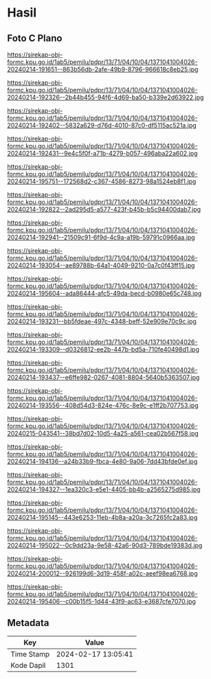 # Hasil

## Foto C Plano

https://sirekap-obj-formc.kpu.go.id/1ab5/pemilu/pdpr/13/71/04/10/04/1371041004026-20240214-191651--863b56db-2afe-49b9-8796-966618c8eb25.jpg

https://sirekap-obj-formc.kpu.go.id/1ab5/pemilu/pdpr/13/71/04/10/04/1371041004026-20240214-192326--2b44b455-94f6-4d69-ba50-b339e2d63922.jpg

https://sirekap-obj-formc.kpu.go.id/1ab5/pemilu/pdpr/13/71/04/10/04/1371041004026-20240214-192402--5832a629-d76d-4010-87c0-df5115ac521a.jpg

https://sirekap-obj-formc.kpu.go.id/1ab5/pemilu/pdpr/13/71/04/10/04/1371041004026-20240214-192431--9e4c5f0f-a71b-4279-b057-496aba22a602.jpg

https://sirekap-obj-formc.kpu.go.id/1ab5/pemilu/pdpr/13/71/04/10/04/1371041004026-20240214-195751--172568d2-c367-4586-8273-98a1524eb8f1.jpg

https://sirekap-obj-formc.kpu.go.id/1ab5/pemilu/pdpr/13/71/04/10/04/1371041004026-20240214-192822--2ad295d5-a577-423f-b45b-b5c94400dab7.jpg

https://sirekap-obj-formc.kpu.go.id/1ab5/pemilu/pdpr/13/71/04/10/04/1371041004026-20240214-192941--21509c91-6f9d-4c9a-a19b-59791c0966aa.jpg

https://sirekap-obj-formc.kpu.go.id/1ab5/pemilu/pdpr/13/71/04/10/04/1371041004026-20240214-193054--ae89788b-64a1-4049-9210-0a7c0f43ff15.jpg

https://sirekap-obj-formc.kpu.go.id/1ab5/pemilu/pdpr/13/71/04/10/04/1371041004026-20240214-195604--ada86444-afc5-49da-becd-b0980e65c748.jpg

https://sirekap-obj-formc.kpu.go.id/1ab5/pemilu/pdpr/13/71/04/10/04/1371041004026-20240214-193231--bb5fdeae-497c-4348-beff-52e909e70c9c.jpg

https://sirekap-obj-formc.kpu.go.id/1ab5/pemilu/pdpr/13/71/04/10/04/1371041004026-20240214-193309--d0326812-ee2b-447b-bd5a-710fe40498d1.jpg

https://sirekap-obj-formc.kpu.go.id/1ab5/pemilu/pdpr/13/71/04/10/04/1371041004026-20240214-193437--e6ffe982-0267-4081-8804-5640b5363507.jpg

https://sirekap-obj-formc.kpu.go.id/1ab5/pemilu/pdpr/13/71/04/10/04/1371041004026-20240214-193556--408d54d3-824e-476c-8e9c-e1ff2b707753.jpg

https://sirekap-obj-formc.kpu.go.id/1ab5/pemilu/pdpr/13/71/04/10/04/1371041004026-20240215-043541--38bd7d02-10d5-4a25-a561-cea02b567f58.jpg

https://sirekap-obj-formc.kpu.go.id/1ab5/pemilu/pdpr/13/71/04/10/04/1371041004026-20240214-194136--a24b33b9-fbca-4e80-9a06-7dd43bfde0ef.jpg

https://sirekap-obj-formc.kpu.go.id/1ab5/pemilu/pdpr/13/71/04/10/04/1371041004026-20240214-194327--1ea320c3-e5e1-4405-bb4b-a2565275d985.jpg

https://sirekap-obj-formc.kpu.go.id/1ab5/pemilu/pdpr/13/71/04/10/04/1371041004026-20240214-195145--443e6253-11eb-4b8a-a20a-3c7265fc2a83.jpg

https://sirekap-obj-formc.kpu.go.id/1ab5/pemilu/pdpr/13/71/04/10/04/1371041004026-20240214-195022--0c9dd23a-9e58-42a6-90d3-789bde19383d.jpg

https://sirekap-obj-formc.kpu.go.id/1ab5/pemilu/pdpr/13/71/04/10/04/1371041004026-20240214-200012--926199d6-3d19-458f-a02c-aeef98ea6768.jpg

https://sirekap-obj-formc.kpu.go.id/1ab5/pemilu/pdpr/13/71/04/10/04/1371041004026-20240214-195406--c00b15f5-1d44-43f9-ac63-e3687cfe7070.jpg


## Metadata

| Key        | Value               |
| ---------- | ------------------- |
| Time Stamp | 2024-02-17 13:05:41 |
| Kode Dapil | 1301                |



